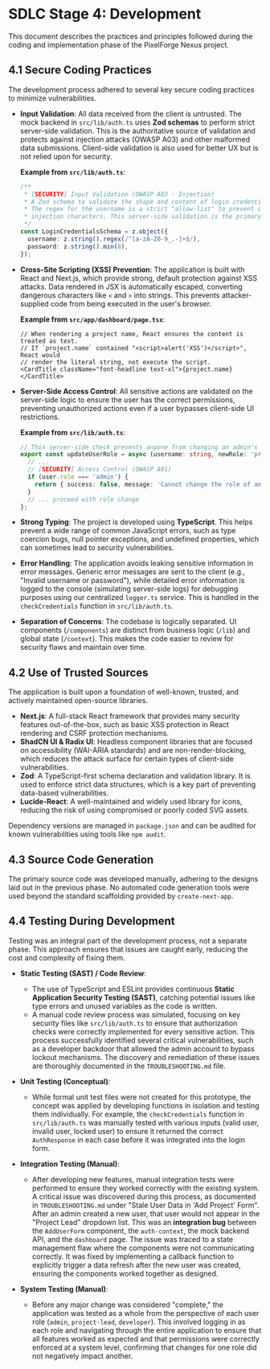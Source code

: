 # SDLC Stage 4: Development

This document describes the practices and principles followed during the coding and implementation phase of the PixelForge Nexus project.

## 4.1 Secure Coding Practices

The development process adhered to several key secure coding practices to minimize vulnerabilities.

- **Input Validation**: All data received from the client is untrusted. The mock backend in `src/lib/auth.ts` uses **Zod schemas** to perform strict server-side validation. This is the authoritative source of validation and protects against injection attacks (OWASP A03) and other malformed data submissions. Client-side validation is also used for better UX but is not relied upon for security.

  **Example from `src/lib/auth.ts`**:
  ```typescript
  /**
   * [SECURITY] Input Validation (OWASP A03 - Injection)
   * A Zod schema to validate the shape and content of login credentials.
   * The regex for the username is a strict "allow-list" to prevent common
   * injection characters. This server-side validation is the primary defense.
   */
  const LoginCredentialsSchema = z.object({
    username: z.string().regex(/^[a-zA-Z0-9_.-]+$/),
    password: z.string().min(8),
  });
  ```

- **Cross-Site Scripting (XSS) Prevention**: The application is built with React and Next.js, which provide strong, default protection against XSS attacks. Data rendered in JSX is automatically escaped, converting dangerous characters like `<` and `>` into strings. This prevents attacker-supplied code from being executed in the user's browser.

  **Example from `src/app/dashboard/page.tsx`**:
  ```tsx
  // When rendering a project name, React ensures the content is treated as text.
  // If `project.name` contained "<script>alert('XSS')</script>", React would
  // render the literal string, not execute the script.
  <CardTitle className="font-headline text-xl">{project.name}</CardTitle>
  ```

- **Server-Side Access Control**: All sensitive actions are validated on the server-side logic to ensure the user has the correct permissions, preventing unauthorized actions even if a user bypasses client-side UI restrictions.

    **Example from `src/lib/auth.ts`**:
    ```typescript
    // This server-side check prevents anyone from changing an admin's role.
    export const updateUserRole = async (username: string, newRole: 'project-lead' | 'developer') => {
      // ...
      // [SECURITY] Access Control (OWASP A01)
      if (user.role === 'admin') {
        return { success: false, message: 'Cannot change the role of an admin user.' };
      }
      // ... proceed with role change
    };
    ```

- **Strong Typing**: The project is developed using **TypeScript**. This helps prevent a wide range of common JavaScript errors, such as type coercion bugs, null pointer exceptions, and undefined properties, which can sometimes lead to security vulnerabilities.

- **Error Handling**: The application avoids leaking sensitive information in error messages. Generic error messages are sent to the client (e.g., "Invalid username or password"), while detailed error information is logged to the console (simulating server-side logs) for debugging purposes using our centralized `logger.ts` service. This is handled in the `checkCredentials` function in `src/lib/auth.ts`.

- **Separation of Concerns**: The codebase is logically separated. UI components (`/components`) are distinct from business logic (`/lib`) and global state (`/context`). This makes the code easier to review for security flaws and maintain over time.

## 4.2 Use of Trusted Sources

The application is built upon a foundation of well-known, trusted, and actively maintained open-source libraries.

- **Next.js**: A full-stack React framework that provides many security features out-of-the-box, such as basic XSS protection in React rendering and CSRF protection mechanisms.
- **ShadCN UI & Radix UI**: Headless component libraries that are focused on accessibility (WAI-ARIA standards) and are non-render-blocking, which reduces the attack surface for certain types of client-side vulnerabilities.
- **Zod**: A TypeScript-first schema declaration and validation library. It is used to enforce strict data structures, which is a key part of preventing data-based vulnerabilities.
- **Lucide-React**: A well-maintained and widely used library for icons, reducing the risk of using compromised or poorly coded SVG assets.

Dependency versions are managed in `package.json` and can be audited for known vulnerabilities using tools like `npm audit`.

## 4.3 Source Code Generation

The primary source code was developed manually, adhering to the designs laid out in the previous phase. No automated code generation tools were used beyond the standard scaffolding provided by `create-next-app`.

## 4.4 Testing During Development

Testing was an integral part of the development process, not a separate phase. This approach ensures that issues are caught early, reducing the cost and complexity of fixing them.

- **Static Testing (SAST) / Code Review**:
    - The use of TypeScript and ESLint provides continuous **Static Application Security Testing (SAST)**, catching potential issues like type errors and unused variables as the code is written.
    - A manual code review process was simulated, focusing on key security files like `src/lib/auth.ts` to ensure that authorization checks were correctly implemented for every sensitive action. This process successfully identified several critical vulnerabilities, such as a developer backdoor that allowed the admin account to bypass lockout mechanisms. The discovery and remediation of these issues are thoroughly documented in the `TROUBLESHOOTING.md` file.

- **Unit Testing (Conceptual)**:
    - While formal unit test files were not created for this prototype, the concept was applied by developing functions in isolation and testing them individually. For example, the `checkCredentials` function in `src/lib/auth.ts` was manually tested with various inputs (valid user, invalid user, locked user) to ensure it returned the correct `AuthResponse` in each case before it was integrated into the login form.

- **Integration Testing (Manual)**:
    - After developing new features, manual integration tests were performed to ensure they worked correctly with the existing system. A critical issue was discovered during this process, as documented in `TROUBLESHOOTING.md` under "Stale User Data in 'Add Project' Form". After an admin created a new user, that user would not appear in the "Project Lead" dropdown list. This was an **integration bug** between the `AddUserForm` component, the `auth-context`, the mock backend API, and the `dashboard` page. The issue was traced to a state management flaw where the components were not communicating correctly. It was fixed by implementing a callback function to explicitly trigger a data refresh after the new user was created, ensuring the components worked together as designed.

- **System Testing (Manual)**:
    - Before any major change was considered "complete," the application was tested as a whole from the perspective of each user role (`admin`, `project-lead`, `developer`). This involved logging in as each role and navigating through the entire application to ensure that all features worked as expected and that permissions were correctly enforced at a system level, confirming that changes for one role did not negatively impact another.
